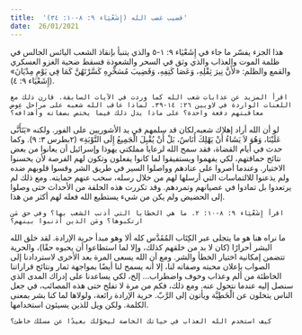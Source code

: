```yaml
---
title:  'قضيب غضب الله (إِشَعْيَاء ٩: ٨-١٠: ٣٤)'
date:  26/01/2021
---
```


هذا الجزء يفسّر ما جاء في إِشَعْيَاء ٩: ١-٥ والذي يتنبأ بإنقاذ الشعب اليائس الجالس في ظلمة الموت والعذاب والذي وثق في السحر والشعوذة فسقط ضحية الغزو العسكري والقمع والظلم: «لأَنَّ نِيرَ ثِقْلِهِ، وَعَصَا كَتِفِهِ، وَقَضِيبَ مُسَخِّرِهِ كَسَّرْتَهُنَّ كَمَا فِي يَوْمِ مِدْيَانَ» (إِشَعْيَاء ٩: ٤).

`اقرأ المزيد عن عذابات شعب الله كما وردت في الآيات السابقة. قارن ذلك مع اللعنات الواردة في لاويين ٢٦: ١٤-٣٩. لماذا عاقب الله شعبه على مراحل عِوض معاقبتهم دفعة واحدة؟ على ماذا يدل ذلك فيما يختص بصفاته وأهدافه؟`

لو أن الله أراد إهلاك شعبه لكان قد سلمهم في يد الأشوريين على الفور. ولكنه «يَتَأَنَّى عَلَيْنَا، وَهُوَ لاَ يَشَاءُ أَنْ يَهْلِكَ أُنَاسٌ، بَلْ أَنْ يُقْبِلَ الْجَمِيعُ إِلَى التَّوْبَةِ» (٢بطرس ٣: ٩). وكما حدث في أيام القضاة، فقد سمح الله لرعايا مملكتي يهوذا وإسرائيل أن يعانوا من بعض نتائج حماقتهم، لكي يفهموا ويستفيقوا لما كانوا يفعلون وتكون لهم الفرصة لأن يحسنوا الاختيار. وعندما أصروا على عنادهم وواصلوا السير في طريق الشر وقسوا قلوبهم ضده ولم يذعنوا للالتماسات التي أرسلها لهم من خلال رسله، سحب عنهم حمايته. ومع ذلك لم يرتعدوا بل تمادوا في عصيانهم وتمردهم. وقد تكررت هذه الحلقة من الأحداث حتى وصلوا إلى الحضيض ولم يكن من شيء يستطيع الله فعله لهم أكثر من هذا.

`اقرأ إِشَعْيَاء ٩: ٨-١٠: ٢. ما هي الخطايا التي أذنب الشعب بها؟ وفي حق مَن ارتكبوها؟ ومَن الذين أذنبوا بينهم؟`

ما نراه هنا هو ما يتجلى عبر الكِتَاب المُقَدَّس كله ألا وهو مبدأ حرية الإرادة. لقد خلق الله البشر أحرارًا (كان لا بد من خلقهم كذلك، وإلا لما استطاعوا أن يحبوه حقًا)، والحرية تتضمن إمكانية اختيار الخطأ والشر. ومع أن الله يسعى المرة بعد الأخرى لاستردادنا إلى الصواب بإعلان محبته وصفاته لنا، إلا أنه يسمح لنا أيضًا بمواجهة ثمار ونتائج قراراتنا الخاطئة من ألم وعذاب وخوف واضطراب... إلخ، لكي يساعدنا على إدراك المدى الذي سنصل إليه عندما نتحول عنه. ومع ذلك، فكم من مرة لا تفلح حتى هذه المصائب، في جعل الناس يتخلون عن الْخَطِيَّة ويأتون إلى الرَّبّ. حرية الإرادة رائعة، ولولاها لما كنا بشر بمعنى الكلمة. ولكن ويل للذين يسيئون استخدامها.

`كيف استخدم الله العذاب في حياتك الخاصة ليحوّلك بعيدًا عن مسلك خاطئ؟`